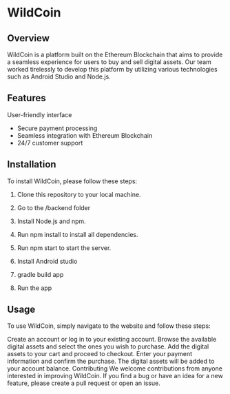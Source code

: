 # WildCoin
## Overview
WildCoin is a platform built on the Ethereum Blockchain that aims to provide a seamless experience for users to buy and sell digital assets. Our team worked tirelessly to develop this platform by utilizing various technologies such as Android Studio and Node.js.

## Features
User-friendly interface
- Secure payment processing
- Seamless integration with Ethereum Blockchain
- 24/7 customer support

## Installation
To install WildCoin, please follow these steps:

1. Clone this repository to your local machine.
2. Go to the /backend folder
3. Install Node.js and npm.
4. Run npm install to install all dependencies.
5. Run npm start to start the server.

1. Install Android studio
2. gradle build app
3. Run the app

## Usage
To use WildCoin, simply navigate to the website and follow these steps:

Create an account or log in to your existing account.
Browse the available digital assets and select the ones you wish to purchase.
Add the digital assets to your cart and proceed to checkout.
Enter your payment information and confirm the purchase.
The digital assets will be added to your account balance.
Contributing
We welcome contributions from anyone interested in improving WildCoin. If you find a bug or have an idea for a new feature, please create a pull request or open an issue.
